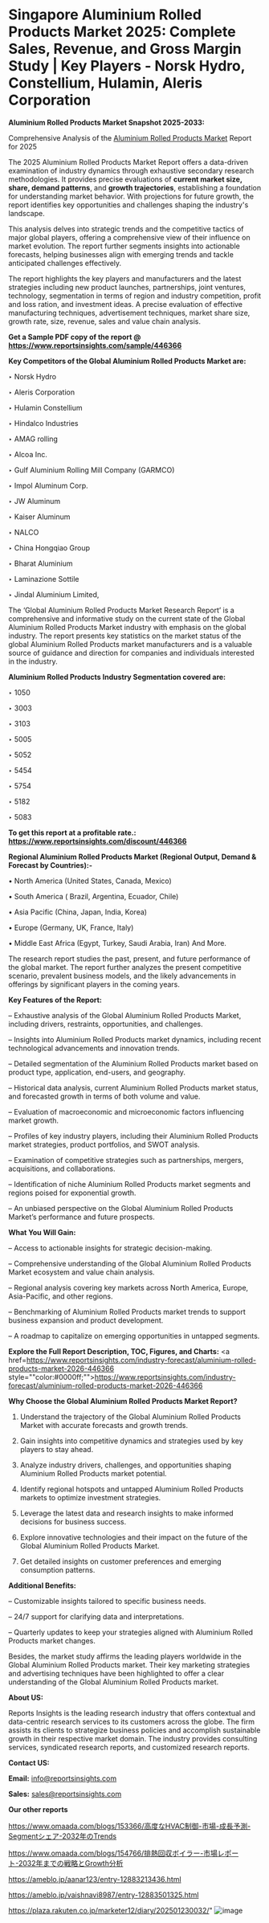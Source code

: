 # Singapore Aluminium Rolled Products Market 2025: Complete Sales, Revenue, and Gross Margin Study | Key Players - Norsk Hydro, Constellium, Hulamin, Aleris Corporation

<strong>Aluminium Rolled Products Market Snapshot 2025-2033:</strong>

Comprehensive Analysis of the <a href=https://www.reportsinsights.com/sample/446366>Aluminium Rolled Products Market</a> Report for 2025

The 2025 Aluminium Rolled Products Market Report offers a data-driven examination of industry dynamics through exhaustive secondary research methodologies. It provides precise evaluations of <strong>current market size, share, demand patterns</strong>, and <strong>growth trajectories</strong>, establishing a foundation for understanding market behavior. With projections for future growth, the report identifies key opportunities and challenges shaping the industry's landscape.

This analysis delves into strategic trends and the competitive tactics of major global players, offering a comprehensive view of their influence on market evolution. The report further segments insights into actionable forecasts, helping businesses align with emerging trends and tackle anticipated challenges effectively.

The report highlights the key players and manufacturers and the latest strategies including new product launches, partnerships, joint ventures, technology, segmentation in terms of region and industry competition, profit and loss ration, and investment ideas. A precise evaluation of effective manufacturing techniques, advertisement techniques, market share size, growth rate, size, revenue, sales and value chain analysis.

<strong>Get a Sample PDF copy of the report @ <a href=https://www.reportsinsights.com/sample/446366 style=color:#0000ff;>https://www.reportsinsights.com/sample/446366</a></strong>

<strong>Key Competitors of the Global Aluminium Rolled Products Market are:</strong>

‣ Norsk Hydro

‣ Aleris Corporation

‣ Hulamin Constellium

‣ Hindalco Industries

‣ AMAG rolling

‣ Alcoa Inc.

‣ Gulf Aluminium Rolling Mill Company (GARMCO)

‣ Impol Aluminum Corp.

‣ JW Aluminum

‣ Kaiser Aluminum

‣ NALCO

‣ China Hongqiao Group

‣ Bharat Aluminium

‣ Laminazione Sottile

‣ Jindal Aluminium Limited,

The ‘Global Aluminium Rolled Products Market Research Report’ is a comprehensive and informative study on the current state of the Global Aluminium Rolled Products Market industry with emphasis on the global industry. The report presents key statistics on the market status of the global Aluminium Rolled Products market manufacturers and is a valuable source of guidance and direction for companies and individuals interested in the industry.

<strong>Aluminium Rolled Products Industry Segmentation covered are:</strong>

‣ 1050

‣ 3003

‣ 3103

‣ 5005

‣ 5052

‣ 5454

‣ 5754

‣ 5182

‣ 5083

<strong>To get this report at a profitable rate.: <a href=https://www.reportsinsights.com/discount/446366 style=color:#0000ff;>https://www.reportsinsights.com/discount/446366</a></strong>

<strong>Regional Aluminium Rolled Products Market (Regional Output, Demand &amp; Forecast by Countries):-</strong>

• North America (United States, Canada, Mexico)

• South America ( Brazil, Argentina, Ecuador, Chile)

• Asia Pacific (China, Japan, India, Korea)

• Europe (Germany, UK, France, Italy)

• Middle East Africa (Egypt, Turkey, Saudi Arabia, Iran) And More.

The research report studies the past, present, and future performance of the global market. The report further analyzes the present competitive scenario, prevalent business models, and the likely advancements in offerings by significant players in the coming years.

<strong>Key Features of the Report:</strong>

– Exhaustive analysis of the Global Aluminium Rolled Products Market, including drivers, restraints, opportunities, and challenges.

– Insights into Aluminium Rolled Products market dynamics, including recent technological advancements and innovation trends.

– Detailed segmentation of the Aluminium Rolled Products market based on product type, application, end-users, and geography.

– Historical data analysis, current Aluminium Rolled Products market status, and forecasted growth in terms of both volume and value.

– Evaluation of macroeconomic and microeconomic factors influencing market growth.

– Profiles of key industry players, including their Aluminium Rolled Products market strategies, product portfolios, and SWOT analysis.

– Examination of competitive strategies such as partnerships, mergers, acquisitions, and collaborations.

– Identification of niche Aluminium Rolled Products market segments and regions poised for exponential growth.

– An unbiased perspective on the Global Aluminium Rolled Products Market’s performance and future prospects.

<strong>What You Will Gain:</strong>

– Access to actionable insights for strategic decision-making.

– Comprehensive understanding of the Global Aluminium Rolled Products Market ecosystem and value chain analysis.

– Regional analysis covering key markets across North America, Europe, Asia-Pacific, and other regions.

– Benchmarking of Aluminium Rolled Products market trends to support business expansion and product development.

– A roadmap to capitalize on emerging opportunities in untapped segments.

<strong>Explore the Full Report Description, TOC, Figures, and Charts:</strong>
<a href=https://www.reportsinsights.com/industry-forecast/aluminium-rolled-products-market-2026-446366 style=""color:#0000ff;"">https://www.reportsinsights.com/industry-forecast/aluminium-rolled-products-market-2026-446366</a>

<strong>Why Choose the Global Aluminium Rolled Products Market Report?</strong>

1. Understand the trajectory of the Global Aluminium Rolled Products Market with accurate forecasts and growth trends.

2. Gain insights into competitive dynamics and strategies used by key players to stay ahead.

3. Analyze industry drivers, challenges, and opportunities shaping Aluminium Rolled Products market potential.

4. Identify regional hotspots and untapped Aluminium Rolled Products markets to optimize investment strategies.

5. Leverage the latest data and research insights to make informed decisions for business success.

6. Explore innovative technologies and their impact on the future of the Global Aluminium Rolled Products Market.

7. Get detailed insights on customer preferences and emerging consumption patterns.

<strong>Additional Benefits:</strong>

– Customizable insights tailored to specific business needs.

– 24/7 support for clarifying data and interpretations.

– Quarterly updates to keep your strategies aligned with Aluminium Rolled Products market changes.

Besides, the market study affirms the leading players worldwide in the Global Aluminium Rolled Products market. Their key marketing strategies and advertising techniques have been highlighted to offer a clear understanding of the Global Aluminium Rolled Products market.

<strong><strong>About US</strong>:</strong>

Reports Insights is the leading research industry that offers contextual and data-centric research services to its customers across the globe. The firm assists its clients to strategize business policies and accomplish sustainable growth in their respective market domain. The industry provides consulting services, syndicated research reports, and customized research reports.

<strong>Contact US:</strong>

<p class=><b>Email:</b> <a href=mailto:info@reportsinsights.com>info@reportsinsights.com</a></p>
<p class=><b>Sales:</b> <a href=mailto:sales@reportsinsights.com>sales@reportsinsights.com</a></p>

<strong>Our other reports</strong>

<a href=https://www.omaada.com/blogs/153366/高度なHVAC制御-市場-成長予測-Segmentシェア-2032年のTrends>https://www.omaada.com/blogs/153366/高度なHVAC制御-市場-成長予測-Segmentシェア-2032年のTrends</a>

<a href=https://www.omaada.com/blogs/154766/排熱回収ボイラー-市場レポート-2032年までの戦略とGrowth分析>https://www.omaada.com/blogs/154766/排熱回収ボイラー-市場レポート-2032年までの戦略とGrowth分析</a>

<a href=https://ameblo.jp/aanar123/entry-12883213436.html>https://ameblo.jp/aanar123/entry-12883213436.html</a>

<a href=https://ameblo.jp/vaishnavi8987/entry-12883501325.html>https://ameblo.jp/vaishnavi8987/entry-12883501325.html</a>

<a href=https://plaza.rakuten.co.jp/marketer12/diary/202501230032/>https://plaza.rakuten.co.jp/marketer12/diary/202501230032/</a>"
![image](https://github.com/user-attachments/assets/beaa2cff-99ea-4391-bd51-42388a2cbd05)
